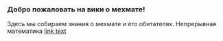 ### Добро пожаловать на вики о мехмате!

Здесь мы собираем знания о мехмате и его обитателях.
Непрерывная математика [link text](../Data/continious-math.md)